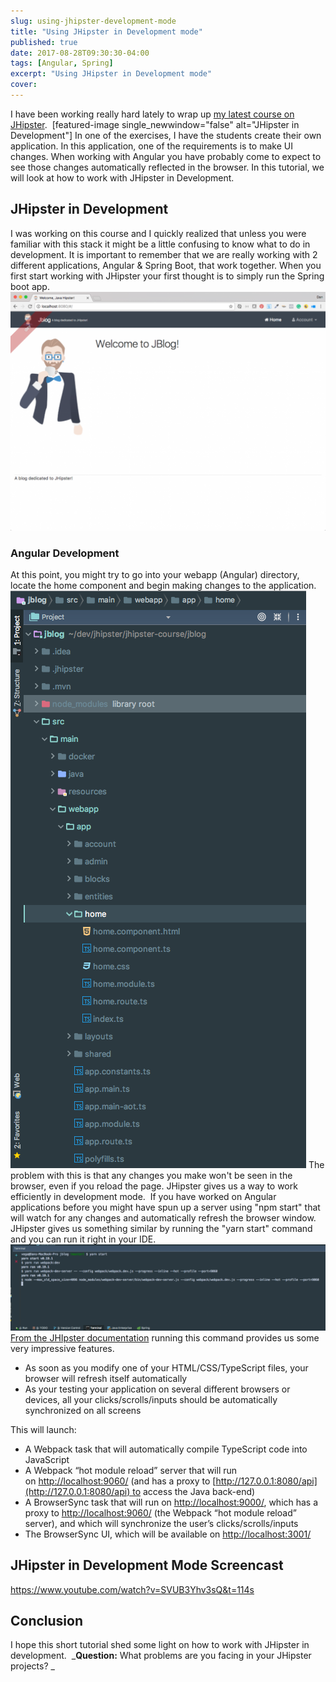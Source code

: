 ```yaml
---
slug: using-jhipster-development-mode
title: "Using JHipster in Development mode"
published: true
date: 2017-08-28T09:30:30-04:00
tags: [Angular, Spring]
excerpt: "Using JHipster in Development mode"
cover: 
---
```


I have been working really hard lately to wrap up [my latest course on JHipster](https://therealdanvega.com/jhipster).  \[featured-image single\_newwindow="false" alt="JHipster in Development"\] In one of the exercises, I have the students create their own application. In this application, one of the requirements is to make UI changes. When working with Angular you have probably come to expect to see those changes automatically reflected in the browser. In this tutorial, we will look at how to work with JHipster in Development. 

## JHipster in Development

I was working on this course and I quickly realized that unless you were familiar with this stack it might be a little confusing to know what to do in development. It is important to remember that we are really working with 2 different applications, Angular & Spring Boot, that work together. When you first start working with JHipster your first thought is to simply run the Spring boot app. [![JHipster in Development](./2017-08-28_08-49-35-1024x776.png)](https://therealdanvega.com/wp-content/uploads/2017/08/2017-08-28_08-49-35.png)

### Angular Development

At this point, you might try to go into your webapp (Angular) directory, locate the home component and begin making changes to the application.  [![JHipster in Development](./2017-08-28_08-53-38.png)](./2017-08-28_08-53-38.png) The problem with this is that any changes you make won't be seen in the browser, even if you reload the page. JHipster gives us a way to work efficiently in development mode.  If you have worked on Angular applications before you might have spun up a server using "npm start" that will watch for any changes and automatically refresh the browser window. JHipster gives us something similar by running the "yarn start" command and you can run it right in your IDE.  [![JHipster in Development](./2017-08-28_08-57-46-1024x280.png)](https://therealdanvega.com/wp-content/uploads/2017/08/2017-08-28_08-57-46.png) [From the JHIpster documentation](http://www.jhipster.tech/development/#working-with-angular) running this command provides us some very impressive features. 

*   As soon as you modify one of your HTML/CSS/TypeScript files, your browser will refresh itself automatically
*   As your testing your application on several different browsers or devices, all your clicks/scrolls/inputs should be automatically synchronized on all screens

This will launch:

*   A Webpack task that will automatically compile TypeScript code into JavaScript
*   A Webpack “hot module reload” server that will run on [http://localhost:9060/](http://localhost:9060/) (and has a proxy to [http://127.0.0.1:8080/api](http://127.0.0.1:8080/api) to access the Java back-end)
*   A BrowserSync task that will run on [http://localhost:9000/](http://localhost:9000/), which has a proxy to [http://localhost:9060/](http://localhost:9060/) (the Webpack “hot module reload” server), and which will synchronize the user’s clicks/scrolls/inputs
*   The BrowserSync UI, which will be available on [http://localhost:3001/](http://localhost:3001/)

## JHipster in Development Mode Screencast 

https://www.youtube.com/watch?v=SVUB3Yhv3sQ&t=114s  

## Conclusion

I hope this short tutorial shed some light on how to work with JHipster in development.  _**Question:** What problems are you facing in your JHipster projects? _